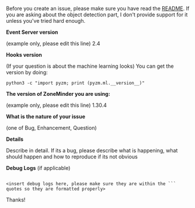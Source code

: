 Before you create an issue, please make sure you have read the [README](https://github.com/pliablepixels/zmeventserver/blob/master/README.md). If you are asking about the object detection part, I don't provide support for it unless you've tried hard enough.


**Event Server version**

(example only, please edit this line) 2.4

**Hooks version**

(If your question is about the machine learning looks)
You can get the version by doing:
```
python3 -c "import pyzm; print (pyzm.ml.__version__)"
```




**The version of ZoneMinder you are using:**

(example only, please edit this line) 1.30.4


**What is the nature of your issue**

(one of Bug, Enhancement, Question)

**Details**

Describe in detail. If its a bug, please describe what is happening, what should happen and how to reproduce if its not obvious

**Debug Logs** (if applicable)
```

<insert debug logs here, please make sure they are within the ``` quotes so they are formatted properly>

```

Thanks!
